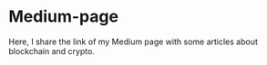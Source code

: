 # Medium-page
Here, I share the link of my Medium page with some articles about blockchain and crypto.
